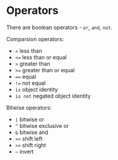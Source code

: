 # Operators
There are boolean operators - `or`, `and`, `not`.

Comparsion operators:
- `<` less than
- `<=` less than or equal
- `>` greater than
- `>=` greater than or equal
- `==` equal
- `!=` not equal
- `is` object identity
- `is not` negated object identity

Bitwise operators:
- `|` bitwise or
- `^` bitwise exclusive or
- `&` bitwise and
- `<<` shift left
- `>>` shift right
- `~` invert